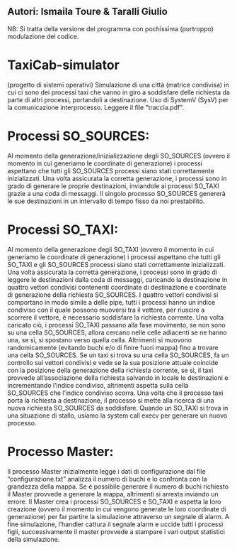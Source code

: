 ## Autori: Ismaila Toure & Taralli Giulio


NB: Si tratta della versione del programma con pochissima (purtroppo) modulazione del codice.

# TaxiCab-simulator
(progetto di sistemi operativi) Simulazione di una città (matrice condivisa) in cui ci sono dei processi taxi che vanno in giro a soddisfare delle richiesta da parte di altri processi, portandoli a destinazione.
Uso di SystemV (SysV) per la comunicazione interprocesso.
Leggere il file "traccia.pdf".


# Processi SO_SOURCES:

Al momento della generazione/inizializzazione degli SO_SOURCES (ovvero il momento in cui generiamo le
coordinate di generazione) i processi aspettano che tutti gli SO_SOURCES processi siano stati
correttamente inizializzati. Una volta assicurata la corretta generazione, i processi sono in grado di generare
le proprie destinazioni, inviandole ai processi SO_TAXI grazie a una coda di messaggi.
Il singolo processo SO_SOURCES genererà le sue destinazioni in un intervallo di tempo fisso da noi
prestabilito.

# Processi SO_TAXI:
Al momento della generazione degli SO_TAXI (ovvero il momento in cui generiamo le coordinate di
generazione) i processi aspettano che tutti gli SO_TAXI e gli SO_SOURCES processi siano stati correttamente
inizializzati.
Una volta assicurata la corretta generazione, i processi sono in grado di leggere le destinazioni dalla coda di
messaggi, caricando la destinazione in quattro vettori condivisi contenenti coordinate di destinazione e
coordinate di generazione della richiesta SO_SOURCES.
I quattro vettori condivisi si comportano in modo simile a delle pipe, tutti i processi hanno un indice
condiviso con il quale possono muoversi tra il vettore, per riuscire a scorrere il vettore, è necessario
soddisfare la richiesta corrente.
Una volta caricato ciò, i processi SO_TAXI passano alla fase movimento, se non sono su una cella
SO_SOURCES, allora cercano nelle celle adiacenti se ne hanno una, se sì, si spostano verso quella cella.
Altrimenti si muovono randomicamente (evitando buchi e/o di finire fuori mappa) fino a trovare una cella
SO_SOURCES.
Se un taxi si trova su una cella SO_SOURCES, fa un controllo sui vettori condivisi e vede se la sua posizione
attuale coincide con la posizione della generazione della richiesta corrente, se sì, il taxi provvede
all’associazione della richiesta salvando in locale le destinazioni e incrementando l’indice condiviso,
altrimenti aspetta sulla cella SO_SOURCES che l’indice condiviso scorra.
Una volta che il processo taxi porta la richiesta a destinazione, il processo si mette alla ricerca di una nuova
richiesta SO_SOURCES da soddisfare.
Quando un SO_TAXI si trova in una situazione di stallo, usiamo la system call execv per generare un nuovo
processo.


# Processo Master:

Il processo Master inizialmente legge i dati di configurazione dal file “configurazione.txt” analizza il numero
di buchi e lo confronta con la grandezza della mappa. Se è possibile generare il numero di buchi richiesto il
Master provvede a generare la mappa, altrimenti si arresta inviando un errore.
Il Master crea i processi SO_SOURCES e SO_TAXI e aspetta la loro creazione (ovvero il momento in cui
vengono generate le loro coordinate di generazione) per far partire la simulazione attraverso un segnale di
alarm.
A fine simulazione, l’handler cattura il segnale alarm e uccide tutti i processi figli, successivamente il master
provvede a stampare i vari output statistici della simulazione.
